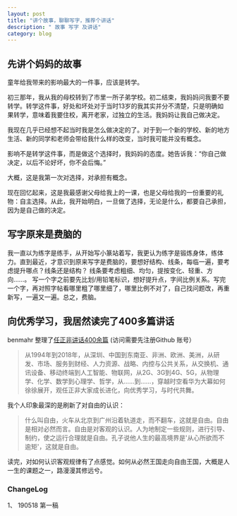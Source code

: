 ```yaml
---
layout: post
title: "讲个故事，聊聊写字，推荐个讲话"
description: " 故事 写字 及讲话"
category: blog
---
```



## 先讲个妈妈的故事



童年给我带来的影响最大的一件事，应该是转学。 

初三那年，我从我的母校转到了市里一所子弟学校。初二结束，我妈妈问我要不要转学。转学这件事，好处和坏处对于当时13岁的我其实并分不清楚，只是明确如果转学，意味着我要住校，离开老家，过独立的生活。我妈妈让我自己做决定。

我现在几乎已经想不起当时我是怎么做决定的了。对于到一个新的学校、新的地方生活、新的同学和老师会带给我什么样的改变，当时我可能并没有概念。

影响不是转学这件事，而是做这个选择时，我妈妈的态度。她告诉我：“你自己做决定，以后不论好坏，你不会后悔。”

大概，这是我第一次对选择，对承担有概念。

现在回忆起来，这是我最感谢父母给我上的一课，也是父母给我的一份重要的礼物：自主选择。从此，我开始明白，一旦做了选择，无论是什么，都要自己承担，因为是自己做的决定。



## 写字原来是费脑的



我一直以为练字是练手，从开始写小篆站着写，我更认为练字是锻炼身体，练体力。直到最近，才意识到原来写字是费脑的，要想好结构、线条，每临一遍，要考虑提升哪点？线条还是结构？ 线条要考虑粗细、均匀，提按变化、轻重、方向......。 写一个字之前要先比划/用铅笔标识，想好提升点，字间比例关系。写完一个字，再对照字帖看哪里粗了哪里细了，哪里比例不对了，自己找问题改，再重新写，一遍又一遍。总之，费脑。



## 向优秀学习，我居然读完了400多篇讲话



benmahr 整理了[任正非讲话400余篇](https://github.com/benmahr/RenZhengfei)   (访问需要先注册Github 账号）



> 从1994年到2018年，从深圳、中国到东南亚、非洲、欧洲、美洲，从研发、市场、服务到财经、人力资源、战略、内控与公共关系，从交换机、通讯设备、移动终端到人工智能、物联网，从2G、3G到4G、5G，从物理学、化学、数学到心理学、哲学，从……到……，穿越时空看华为大幕如何徐徐展开，观任正非大家成长进化，向优秀学习，与时代共舞。



我个人印象最深的是刷新了对自由的认识：



> 什么叫自由，火车从北京到广州沿着轨道走，而不翻车，这就是自由。自由是相对必然而言。自由是对客观的认识。人为地制定一些规则，进行引导、制约，使之运行合理就是自由。孔子说他人生的最高境界是'从心所欲而不逾矩'，这就是自由。



读完，对如何认识客观规律有了点感觉。如何从必然王国走向自由王国，大概是人一生的课题之一，路漫漫其修远兮。

### ChangeLog
1、 190518 第一稿

